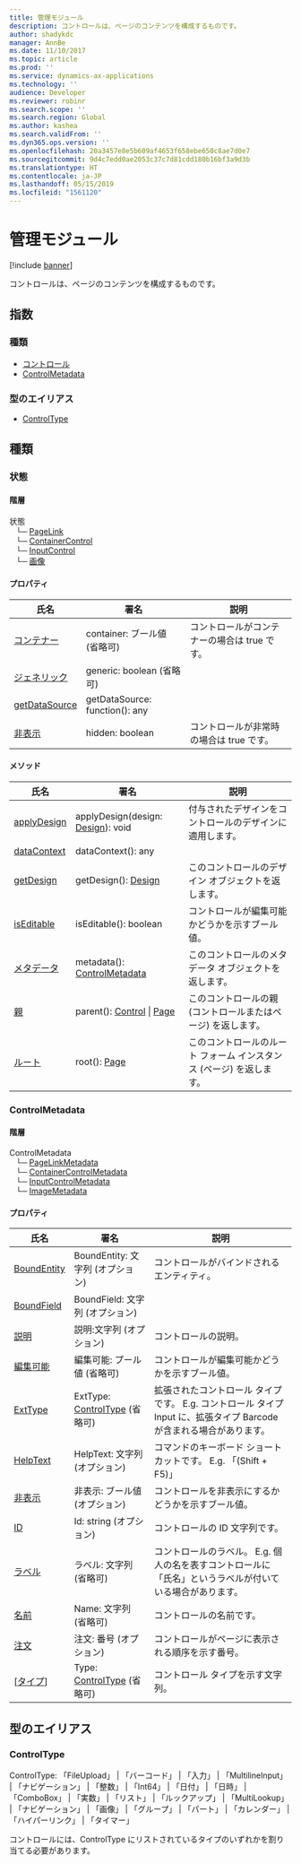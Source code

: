 ```yaml
---
title: 管理モジュール
description: コントロールは、ページのコンテンツを構成するものです。
author: shadykdc
manager: AnnBe
ms.date: 11/10/2017
ms.topic: article
ms.prod: ''
ms.service: dynamics-ax-applications
ms.technology: ''
audience: Developer
ms.reviewer: robinr
ms.search.scope: ''
ms.search.region: Global
ms.author: kashea
ms.search.validFrom: ''
ms.dyn365.ops.version: ''
ms.openlocfilehash: 20a3457e8e5b609af4653f658ebe650c8ae7d0e7
ms.sourcegitcommit: 9d4c7edd0ae2053c37c7d81cdd180b16bf3a9d3b
ms.translationtype: HT
ms.contentlocale: ja-JP
ms.lasthandoff: 05/15/2019
ms.locfileid: "1561120"
---
```

# <a name="control-module"></a>管理モジュール

[!include [banner](../../../../includes/banner.md)]

コントロールは、ページのコンテンツを構成するものです。

## <a name="index"></a>指数

### <a name="types"></a>種類

* [コントロール](../interfaces/view-model-control-basecontrol-icontrol-icontrol.md)
* [ControlMetadata](../interfaces/view-model-control-basecontrol-icontrol-icontrolmetadata.md)

### <a name="type-aliases"></a>型のエイリアス

* [ControlType](view-model-control-basecontrol-icontrol.md#controltype)

## <a name="types"></a>種類


### <a name="control"></a>状態

#### <a name="hierarchy"></a>階層

状態 <br>&nbsp;&nbsp;&nbsp;└─ [PageLink](../interfaces/view-model-control-pagelink-ipagelink-ipagelink.md) <br>&nbsp;&nbsp;&nbsp;└─ [ContainerControl](../interfaces/view-model-control-container-icontainercontrol-icontainercontrol.md) <br>&nbsp;&nbsp;&nbsp;└─ [InputControl](../interfaces/view-model-control-basecontrol-iinputcontrol-iinputcontrol.md) <br>&nbsp;&nbsp;&nbsp;└─ [画像](../interfaces/view-model-control-image-iimage-iimage.md) <br>

#### <a name="properties"></a>プロパティ

| 氏名 | 署名 | 説明 |
| ---- | --------- | ----------- |
| [コンテナー](../interfaces/view-model-control-basecontrol-icontrol-icontrol.md#container) |container: ブール値 (省略可)  <br>|コントロールがコンテナーの場合は true です。<br>  |
| [ジェネリック](../interfaces/view-model-control-basecontrol-icontrol-icontrol.md#generic) |generic: boolean (省略可)  <br>|  |
| [getDataSource](../interfaces/view-model-control-basecontrol-icontrol-icontrol.md#getdatasource) |getDataSource: function(): any <br>|  |
| [非表示](../interfaces/view-model-control-basecontrol-icontrol-icontrol.md#hidden) |hidden: boolean <br>|コントロールが非常時の場合は true です。<br>  |

#### <a name="methods"></a>メソッド

| 氏名 | 署名 | 説明 |
| ---- | --------- | ----------- |
| [applyDesign](../interfaces/view-model-control-basecontrol-icontrol-icontrol.md#applydesign) |applyDesign(design: [Design](../interfaces/view-model-ipage-idesign.md)): void|付与されたデザインをコントロールのデザインに適用します。<br>  |
| [dataContext](../interfaces/view-model-control-basecontrol-icontrol-icontrol.md#datacontext) |dataContext(): any|  |
| [getDesign](../interfaces/view-model-control-basecontrol-icontrol-icontrol.md#getdesign) |getDesign(): [Design](../interfaces/view-model-ipage-idesign.md)|このコントロールのデザイン オブジェクトを返します。<br>  |
| [isEditable](../interfaces/view-model-control-basecontrol-icontrol-icontrol.md#iseditable) |isEditable(): boolean|コントロールが編集可能かどうかを示すブール値。<br>  |
| [メタデータ](../interfaces/view-model-control-basecontrol-icontrol-icontrol.md#metadata) |metadata(): [ControlMetadata](../interfaces/view-model-control-basecontrol-icontrol-icontrolmetadata.md)|このコントロールのメタデータ オブジェクトを返します。<br>  |
| [親](../interfaces/view-model-control-basecontrol-icontrol-icontrol.md#parent) |parent(): [Control](../interfaces/view-model-control-basecontrol-icontrol-icontrol.md) &#124; [Page](../interfaces/view-model-ipage-ipage.md)|このコントロールの親 (コントロールまたはページ) を返します。<br>  |
| [ルート](../interfaces/view-model-control-basecontrol-icontrol-icontrol.md#root) |root(): [Page](../interfaces/view-model-ipage-ipage.md)|このコントロールのルート フォーム インスタンス (ページ) を返します。<br>  |


### <a name="controlmetadata"></a>ControlMetadata

#### <a name="hierarchy"></a>階層

ControlMetadata <br>&nbsp;&nbsp;&nbsp;└─ [PageLinkMetadata](../interfaces/view-model-control-pagelink-ipagelink-ipagelinkmetadata.md) <br>&nbsp;&nbsp;&nbsp;└─ [ContainerControlMetadata](../interfaces/view-model-control-container-icontainercontrol-icontainercontrolmetadata.md) <br>&nbsp;&nbsp;&nbsp;└─ [InputControlMetadata](../interfaces/view-model-control-basecontrol-iinputcontrol-iinputcontrolmetadata.md) <br>&nbsp;&nbsp;&nbsp;└─ [ImageMetadata](../interfaces/view-model-control-image-iimage-iimagemetadata.md) <br>

#### <a name="properties"></a>プロパティ

| 氏名 | 署名 | 説明 |
| ---- | --------- | ----------- |
| [BoundEntity](../interfaces/view-model-control-basecontrol-icontrol-icontrolmetadata.md#boundentity) |BoundEntity: 文字列 (オプション)  <br>|コントロールがバインドされるエンティティ。<br>  |
| [BoundField](../interfaces/view-model-control-basecontrol-icontrol-icontrolmetadata.md#boundfield) |BoundField: 文字列 (オプション)  <br>|  |
| [説明](../interfaces/view-model-control-basecontrol-icontrol-icontrolmetadata.md#description) |説明:文字列 (オプション)  <br>|コントロールの説明。<br>  |
| [編集可能](../interfaces/view-model-control-basecontrol-icontrol-icontrolmetadata.md#editable) |編集可能: プール値 (省略可)  <br>|コントロールが編集可能かどうかを示すブール値。<br>  |
| [ExtType](../interfaces/view-model-control-basecontrol-icontrol-icontrolmetadata.md#exttype) |ExtType: [ControlType](view-model-control-basecontrol-icontrol.md#controltype) (省略可)  <br>|拡張されたコントロール タイプです。 E.g. コントロール タイプ Input に、拡張タイプ Barcode が含まれる場合があります。<br>  |
| [HelpText](../interfaces/view-model-control-basecontrol-icontrol-icontrolmetadata.md#helptext) |HelpText: 文字列 (オプション)  <br>|コマンドのキーボード ショートカットです。 E.g. 「(Shift + F5)」<br>  |
| [非表示](../interfaces/view-model-control-basecontrol-icontrol-icontrolmetadata.md#hidden) |非表示: ブール値 (オプション)  <br>|コントロールを非表示にするかどうかを示すブール値。<br>  |
| [ID](../interfaces/view-model-control-basecontrol-icontrol-icontrolmetadata.md#id) |Id: string (オプション)  <br>|コントロールの ID 文字列です。<br>  |
| [ラベル](../interfaces/view-model-control-basecontrol-icontrol-icontrolmetadata.md#label) |ラベル: 文字列 (省略可)  <br>|コントロールのラベル。 E.g. 個人の名を表すコントロールに「氏名」というラベルが付いている場合があります。<br>  |
| [名前](../interfaces/view-model-control-basecontrol-icontrol-icontrolmetadata.md#name) |Name: 文字列 (省略可)  <br>|コントロールの名前です。<br>  |
| [注文](../interfaces/view-model-control-basecontrol-icontrol-icontrolmetadata.md#order) |注文: 番号 (オプション)  <br>|コントロールがページに表示される順序を示す番号。<br>  |
| [[タイプ](../interfaces/view-model-control-basecontrol-icontrol-icontrolmetadata.md#type)] |Type: [ControlType](view-model-control-basecontrol-icontrol.md#controltype) (省略可)  <br>|コントロール タイプを示す文字列。<br>  |

## <a name="type-aliases"></a>型のエイリアス


### <a name="controltype"></a>ControlType
ControlType: 「FileUpload」 &#124; 「バーコード」 &#124; 「入力」 &#124; 「MultilineInput」 &#124; 「ナビゲーション」 &#124; 「整数」 &#124; 「Int64」 &#124; 「日付」 &#124; 「日時」 &#124; 「ComboBox」 &#124; 「実数」 &#124; 「リスト」 &#124; 「ルックアップ」 &#124; 「MultiLookup」 &#124; 「ナビゲーション」 &#124; 「画像」 &#124; 「グループ」 &#124; 「パート」 &#124; 「カレンダー」 &#124; 「ハイパーリンク」 &#124; 「タイマー」


コントロールには、ControlType にリストされているタイプのいずれかを割り当てる必要があります。

